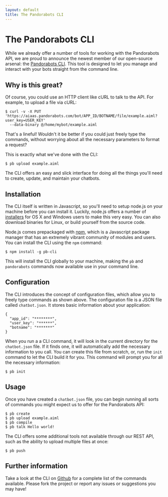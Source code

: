 ```yaml
---
layout: default
title: The Pandorabots CLI
---
```


# The Pandorabots CLI

While we already offer a number of tools for working with the Pandorabots API, we are proud to announce the newest member of our open-source arsenal: the [Pandorabots CLI](https://github.com/pandorabots/pb-cli). This tool is designed to let you manage and interact with your bots straight from the command line.

## Why is this great?

Of course, you could use an HTTP client like cURL to talk to the API. For example, to upload a file via cURL:

    $ curl -v -X PUT 'https://aiaas.pandorabots.com/bot/APP_ID/BOTNAME/file/example.aiml?user_key=USER_KEY'
      --data-binary @/home/mybot/example.aiml

That's a lineful! Wouldn't it be better if you could just freely type the commands, without worrying about all the necessary parameters to format a request?

This is exactly what we've done with the CLI:


    $ pb upload example.aiml


The CLI offers an easy and slick interface for doing all the things you'll need to create, update, and maintain your chatbots.

## Installation

The CLI itself is written in Javascript, so you'll need to setup node.js on your machine before you can install it. Luckily, node.js offers a number of [installers](http://nodejs.org/download/) for OS X and Windows users to make this very easy. You can also download binaries for Linux, or build yourself from the source code.

Node.js comes prepackaged with [npm](http://npmjs.org), which is a Javascript package manager that has an extremely vibrant community of modules and users. You can install the CLI using the `npm` command:

    $ npm install -g pb-cli

This will install the CLI globally to your machine, making the `pb` and `pandorabots` commands now available use in your command line.

## Configuration

The CLI introduces the concept of configuration files, which allow you to freely type commands as shown above. The configuration file is a JSON file called `chatbot.json`. It stores basic information about your application:

    {
      "app_id": "********",
      "user_key": "******",
      "botname": "*******"
    }

When you run a a CLI command, it will look in the current directory for the `chatbot.json` file. If it finds one, it will automatically add the necessary information to you call. You can create this file from scratch, or, run the `init` command to let the CLI build it for you. This command will prompt you for all the necessary information:

    $ pb init

## Usage

Once you have created a `chatbot.json` file, you can begin running all sorts of commands you might expect us to offer for the Pandorabots API:

    $ pb create
    $ pb upload example.aiml
    $ pb compile
    $ pb talk Hello world!

The CLI offers some additional tools not available through our REST API, such as the ability to upload multiple files at once:

    $ pb push

## Further information

Take a look at the CLI on [Github](https://github.com/pandorabots/pb-cli) for a complete list of the commands available. Please fork the project or report any issues or suggestions you may have!
